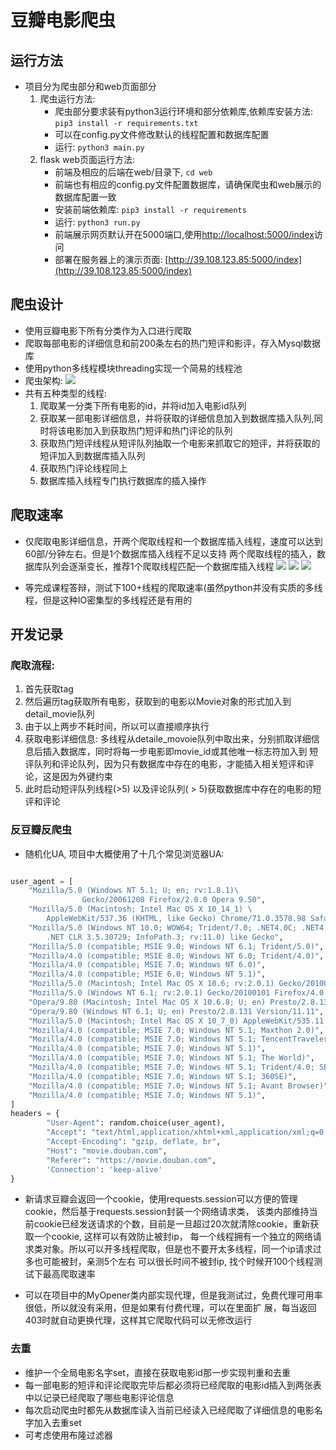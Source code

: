 # 豆瓣电影爬虫
## 运行方法
* 项目分为爬虫部分和web页面部分
   1. 爬虫运行方法:
        * 爬虫部分要求装有python3运行环境和部分依赖库,依赖库安装方法:
        ```pip3 install -r requirements.txt```
        * 可以在config.py文件修改默认的线程配置和数据库配置
        * 运行: ```python3 main.py```
    2. flask web页面运行方法:
        * 前端及相应的后端在web/目录下, ```cd web```
        * 前端也有相应的config.py文件配置数据库，请确保爬虫和web展示的数据库配置一致
        * 安装前端依赖库: ```pip3 install -r requirements```
        * 运行: ```python3 run.py```
        * 前端展示网页默认开在5000端口,使用[http://localhost:5000/index](http://localhost:5000/index)访问
        * 部署在服务器上的演示页面: [http://39.108.123.85:5000/index](http://39.108.123.85:5000/index)        
        
    
## 爬虫设计
* 使用豆瓣电影下所有分类作为入口进行爬取
* 爬取每部电影的详细信息和前200条左右的热门短评和影评，存入Mysql数据库
* 使用python多线程模块threading实现一个简易的线程池
* 爬虫架构:
![](https://ws3.sinaimg.cn/large/006tNbRwgy1fyr3mj5d8fj31740tsq6x.jpg)
* 共有五种类型的线程:
    1. 爬取某一分类下所有电影的id，并将id加入电影id队列
    2. 获取某一部电影详细信息，并将获取的详细信息加入到数据库插入队列,同时将该电影加入到获取热门短评和热门评论的队列
    3. 获取热门短评线程从短评队列抽取一个电影来抓取它的短评，并将获取的短评加入到数据库插入队列
    4. 获取热门评论线程同上
    5. 数据库插入线程专门执行数据库的插入操作
    
    
    
## 爬取速率
* 仅爬取电影详细信息，开两个爬取线程和一个数据库插入线程，速度可以达到60部/分钟左右。但是1个数据库插入线程不足以支持
两个爬取线程的插入，数据库队列会逐渐变长，推荐1个爬取线程匹配一个数据库插入线程
![](https://ws3.sinaimg.cn/large/006tNbRwgy1fyr3guoedaj30uk0u0gq3.jpg)
![](https://ws2.sinaimg.cn/large/006tNbRwgy1fyr3h5v4skj30u00vwte0.jpg)
![](https://ws2.sinaimg.cn/large/006tNbRwgy1fyr3ho30jkj31p40iudqh.jpg)

* 等完成课程答辩，测试下100+线程的爬取速率(虽然python并没有实质的多线程，但是这种IO密集型的多线程还是有用的

## 开发记录
### 爬取流程:
1. 首先获取tag
2. 然后遍历tag获取所有电影，获取到的电影以Movie对象的形式加入到detail_movie队列
3. 由于以上两步不耗时间，所以可以直接顺序执行
4. 获取电影详细信息: 多线程从detaile_movoie队列中取出来，分别抓取详细信息后插入数据库，同时将每一步电影即movie_id或其他唯一标志符加入到
    短评队列和评论队列，因为只有数据库中存在的电影，才能插入相关短评和评论，这是因为外键约束
5. 此时启动短评队列线程(>5) 以及评论队列( > 5)获取数据库中存在的电影的短评和评论

### 反豆瓣反爬虫
* 随机化UA, 项目中大概使用了十几个常见浏览器UA:
```python

user_agent = [
    "Mozilla/5.0 (Windows NT 5.1; U; en; rv:1.8.1)\
                Gecko/20061208 Firefox/2.0.0 Opera 9.50",
    "Mozilla/5.0 (Macintosh; Intel Mac OS X 10_14_1) \
        AppleWebKit/537.36 (KHTML, like Gecko) Chrome/71.0.3578.98 Safari/537.36",
    "Mozilla/5.0 (Windows NT 10.0; WOW64; Trident/7.0; .NET4.0C; .NET4.0E; .NET CLR 2.0.50727; .NET CLR 3.0.30729;\
        .NET CLR 3.5.30729; InfoPath.3; rv:11.0) like Gecko",
    "Mozilla/5.0 (compatible; MSIE 9.0; Windows NT 6.1; Trident/5.0)",
    "Mozilla/4.0 (compatible; MSIE 8.0; Windows NT 6.0; Trident/4.0)",
    "Mozilla/4.0 (compatible; MSIE 7.0; Windows NT 6.0)",
    "Mozilla/4.0 (compatible; MSIE 6.0; Windows NT 5.1)",
    "Mozilla/5.0 (Macintosh; Intel Mac OS X 10.6; rv:2.0.1) Gecko/20100101 Firefox/4.0.1",
    "Mozilla/5.0 (Windows NT 6.1; rv:2.0.1) Gecko/20100101 Firefox/4.0.1",
    "Opera/9.80 (Macintosh; Intel Mac OS X 10.6.8; U; en) Presto/2.8.131 Version/11.11",
    "Opera/9.80 (Windows NT 6.1; U; en) Presto/2.8.131 Version/11.11",
    "Mozilla/5.0 (Macintosh; Intel Mac OS X 10_7_0) AppleWebKit/535.11 (KHTML, like Gecko) Chrome/17.0.963.56 Safari/535.11",
    "Mozilla/4.0 (compatible; MSIE 7.0; Windows NT 5.1; Maxthon 2.0)",
    "Mozilla/4.0 (compatible; MSIE 7.0; Windows NT 5.1; TencentTraveler 4.0)",
    "Mozilla/4.0 (compatible; MSIE 7.0; Windows NT 5.1)",
    "Mozilla/4.0 (compatible; MSIE 7.0; Windows NT 5.1; The World)",
    "Mozilla/4.0 (compatible; MSIE 7.0; Windows NT 5.1; Trident/4.0; SE 2.X MetaSr 1.0; SE 2.X MetaSr 1.0; .NET CLR 2.0.50727; SE 2.X MetaSr 1.0)",
    "Mozilla/4.0 (compatible; MSIE 7.0; Windows NT 5.1; 360SE)",
    "Mozilla/4.0 (compatible; MSIE 7.0; Windows NT 5.1; Avant Browser)",
    "Mozilla/4.0 (compatible; MSIE 7.0; Windows NT 5.1)",
]
headers = {
        "User-Agent": random.choice(user_agent),
        "Accept": "text/html,application/xhtml+xml,application/xml;q=0.9,image/webp,image/apng,*/*;q=0.8",
        "Accept-Encoding": "gzip, deflate, br",
        "Host": "movie.douban.com",
        "Referer": "https://movie.douban.com",
        'Connection': 'keep-alive'
}
```
* 新请求豆瓣会返回一个cookie，使用requests.session可以方便的管理cookie，然后基于requests.session封装一个网络请求类，
该类内部维持当前cookie已经发送请求的个数，目前是一旦超过20次就清除cookie，重新获取一个cookie, 这样可以有效防止被封ip，
每一个线程拥有一个独立的网络请求类对象。所以可以开多线程爬取，但是也不要开太多线程，同一个ip请求过多也可能被封，亲测5个左右
可以很长时间不被封ip, 找个时候开100个线程测试下最高爬取速率

* 可以在项目中的MyOpener类内部实现代理，但是我测试过，免费代理可用率很低，所以就没有采用，但是如果有付费代理，可以在里面扩
展，每当返回403时就自动更换代理，这样其它爬取代码可以无修改运行

### 去重
* 维护一个全局电影名字set，直接在获取电影id那一步实现判重和去重
* 每一部电影的短评和评论爬取完毕后都必须将已经爬取的电影id插入到两张表中以记录已经爬取了哪些电影评论信息
* 每次启动爬虫时都先从数据库读入当前已经读入已经爬取了详细信息的电影名字加入去重set
* 可考虑使用布隆过滤器
  
   
 
  
   